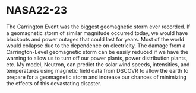 # NASA22-23
The Carrington Event was the biggest geomagnetic storm ever recorded. If a geomagnetic storm of similar magnitude occurred today, we would have blackouts and power outages that could last for years. Most of the world would collapse due to the dependence on electricity. The damage from a Carrington-Level geomagnetic storm can be easily reduced if we have the warning to allow us to turn off our power plants, power distribution plants, etc. My model, Neutron, can predict the solar wind speeds, intensities, and temperatures using magnetic field data from DSCOVR to allow the earth to prepare for a geomagnetic storm and increase our chances of minimizing the effects of this devastating disaster. 
